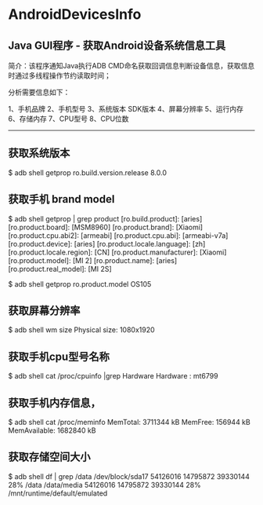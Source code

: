 

# AndroidDevicesInfo

## Java GUI程序 - 获取Android设备系统信息工具



简介：该程序通知Java执行ADB CMD命名获取回调信息判断设备信息，获取信息时通过多线程操作节约读取时间；
	




分析需要信息如下：

1、手机品牌
2、手机型号 
3、系统版本 SDK版本 
4、屏幕分辨率 
5、运行内存 
6、存储内存 
7、CPU型号 
8、CPU位数


--------------------------------------------------

## 获取系统版本
$ adb shell getprop ro.build.version.release
8.0.0


## 获取手机 brand model
$ adb shell getprop | grep product
[ro.build.product]: [aries]
[ro.product.board]: [MSM8960]
[ro.product.brand]: [Xiaomi]
[ro.product.cpu.abi2]: [armeabi]
[ro.product.cpu.abi]: [armeabi-v7a]
[ro.product.device]: [aries]
[ro.product.locale.language]: [zh]
[ro.product.locale.region]: [CN]
[ro.product.manufacturer]: [Xiaomi]
[ro.product.model]: [MI 2]
[ro.product.name]: [aries]
[ro.product.real_model]: [MI 2S]

$ adb shell getprop ro.product.model
OS105


## 获取屏幕分辨率
$ adb shell wm size
Physical size: 1080x1920


## 获取手机cpu型号名称
$ adb shell cat /proc/cpuinfo |grep Hardware
Hardware        : mt6799


## 获取手机内存信息， 
$ adb shell cat /proc/meminfo
MemTotal:        3711344 kB
MemFree:          156944 kB
MemAvailable:    1682840 kB


## 获取存储空间大小
$ adb shell df | grep /data
/dev/block/sda17  54126016 14795872  39330144  28% /data
/data/media       54126016 14795872  39330144  28% /mnt/runtime/default/emulated


